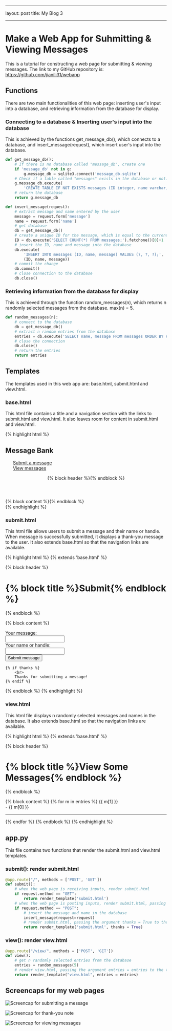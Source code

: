 ___
layout: post
title: My Blog 3
___

# Make a Web App for Suhmitting & Viewing Messages

This is a tutorial for constructing a web page for submitting & viewing messages. The link to my GitHub repository is: https://github.com/jianili31/webapp

## Functions

There are two main functionalities of this web page: inserting user's input into a database, and retrieving information from the database for display. 

### Connecting to a database & Inserting user's input into the database

This is achieved by the functions get_message_db(), which connects to a database, and insert_message(request), which insert user's input into the database.

```python
def get_message_db():
	# If there is no database called "message_db", create one
	if 'message_db' not in g:
		g.message_db = sqlite3.connect('message_db.sqlite')
	# Check if a table called "messages" exists in the database or not. If not, create one. 
	g.message_db.execute(
		'CREATE TABLE IF NOT EXISTS messages (ID integer, name varchar, message varchar);')
	# return the database
	return g.message_db
``` 

```python
def insert_message(request):
	# extract message and name entered by the user
	message = request.form['message']
	name = request.form['name']
	# get database
	db = get_message_db()
	# create a unique ID for the message, which is equal to the current # of rows in the database plus 1
	ID = db.execute('SELECT COUNT(*) FROM messages;').fetchone()[0]+1
	# insert the ID, name and message into the database
	db.execute(
		'INSERT INTO messages (ID, name, message) VALUES (?, ?, ?);',
		(ID, name, message))
	# commit the change
	db.commit()
	# close connection to the database
	db.close()
```

### Retrieving information from the database for display

This is achieved through the function random_messages(n), which returns n randomly selected messages from the database. max(n) = 5.

```python
def random_messages(n):
	# connect to the database
	db = get_message_db()
	# extract n random entries from the database
	entries = db.execute('SELECT name, message FROM messages ORDER BY RANDOM() LIMIT ?;', [n]).fetchall()
	# close the connection
	db.close()
	# return the entries
	return entries
```

## Templates

The templates used in this web app are: base.html, submit.html and view.html.

### base.html

This html file contains a title and a navigation section with the links to submit.html and view.html. It also leaves room for content in submit.html and view.html.

{% highlight html %}
<!doctype html>
<link rel="stylesheet" href="{{ url_for('static', filename='style.css') }}">
<nav>
	<h1>Message Bank</h1>
  <!-- <b>Navigation:</b> -->
	<ul style="list-style-type:none;">
		<li><a href="{{ url_for('submit') }}">Submit a message</a></li>
		<li><a href="{{ url_for('view') }}">View messages</a></li>
	</ul>
</nav>
<section class="content">
  <header>
    {% block header %}{% endblock %}
  </header>
  {% block content %}{% endblock %}
</section>
{% endhighlight %}

### submit.html

This html file allows users to submit a message and their name or handle. When message is successfully submitted, it displays a thank-you message to the user. It also extends base.html so that the navigation links are available. 

{% highlight html %}
{% extends 'base.html' %}

{% block header %}
	<h1>{% block title %}Submit{% endblock %}</h1>
{% endblock %}

{% block content %}
	<form method="post" enctype="multipart/form-data">
		<label for="message">Your message:</label><br>
		<input type="text" id="message" name="message"><br>
		<label for="name">Your name or handle:</label><br>
		<input type="text" id="name" name="name"><br>
		<input type="submit" value="Submit message">
	</form>

	{% if thanks %}
		<br>
		Thanks for submitting a message!
	{% endif %}

{% endblock %}
{% endhighlight %}

### view.html

This html file displays n randomly selected messages and names in the database. It also extends base.html so that the navigation links are available.

{% highlight html %}
{% extends 'base.html' %}

{% block header %}
	<h1>{% block title %}View Some Messages{% endblock %}</h1>
{% endblock %}

{% block content %}
	{% for m in entries %}
		{{ m[1] }}<br>
		- {{ m[0] }}<hr>
	{% endfor %}
{% endblock %}
{% endhighlight %}


## app.py

This file contains two functions that render the submit.html and view.html templates. 

### submit(): render submit.html

```python
@app.route("/", methods = ['POST', 'GET'])
def submit():
	# when the web page is receiving inputs, render submit.html
	if request.method == "GET":
		return render_template('submit.html')
	# when the web page is posting inputs, render submit.html, passing the argument thanks = True to submit.html
	if request.method == "POST":
		# insert the message and name in the database
		insert_message(request=request)
		# render submit.html, passing the argument thanks = True to the template
		return render_template('submit.html', thanks = True)
```


### view(): render view.html

```python
@app.route("/view/", methods = ['POST', 'GET'])
def view():
	# get n randomly selected entries from the database
	entries = random_messages(5)
	# render view.html, passing the argument entries = entries to the template
	return render_template("view.html", entries = entries)
```

## Screencaps for my web pages

![Screencap for submitting a message](../images/submit_message.png)

![Screencap for thank-you note](../images/thank_you.png)

![Screencap for viewing messages](../images/view_messages.png)





